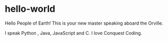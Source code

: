 # hello-world

Hello People of Earth!
This is your new master speaking aboard the Orville.

I speak Python , Java, JavaScript and C.
I love Conquest Coding.
